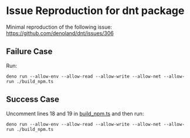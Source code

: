 # Issue Reproduction for dnt package

Minimal reproduction of the following issue: https://github.com/denoland/dnt/issues/306

## Failure Case

Run:
```
deno run --allow-env --allow-read --allow-write --allow-net --allow-run ./build_npm.ts
```

## Success Case

Uncomment lines 18 and 19 in [build_npm.ts](./build_npm.ts) and then run:
```
deno run --allow-env --allow-read --allow-write --allow-net --allow-run ./build_npm.ts
```
